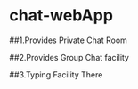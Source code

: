# chat-webApp


##1.Provides Private Chat Room


##2.Provides Group Chat facility


##3.Typing Facility There
